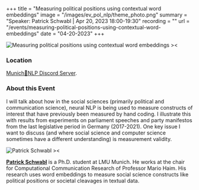 +++
title = "Measuring political positions using contextual word embeddings"
image = "/images/ev_pol_nlp/theme_photo.png"
summary = "Speaker: Patrick Schwabl | Apr 20, 2023 18:00-19:30"
recording = ""
url = "/events/measuring-political-positions-using-contextual-word-embeddings"
date = "04-20-2023"
+++

<!--more-->

![Measuring political positions using contextual word embeddings ><](/images/ev_pol_nlp/theme_photo.png)

### Location

[Munich🥨NLP Discord Server](https://discord.gg/XWjVzYvjAu?event=1072891704593629307).


### About this Event

I will talk about how in the social sciences (primarily political and communication science), neural NLP is being used 
to measure constructs of interest that have previously been measured by hand coding.
I illustrate this with results from experiments on parliament speeches and party manifestos from the 
last legislative period in Germany (2017-2021). One key issue I want to discuss (and where social science and computer science sometimes have a different understanding) is measurement validity.

![Patrick Schwabl ><](https://www.ls1.ifkw.uni-muenchen.de/bilder/web_bilder_m/patrick.JPG)

[**Patrick Schwabl**](https://patschw.github.io) is a Ph.D. student at LMU Munich. He works at the chair for Computational Communication Research of Professor Mario Haim. His research uses word embeddings to measure social science constructs like political positions or societal cleavages in textual data.